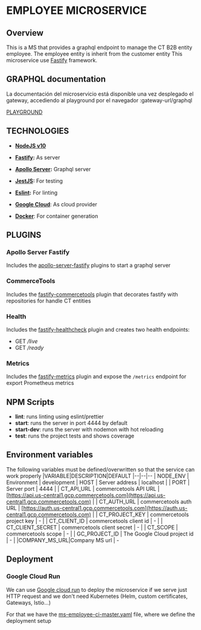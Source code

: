 <!--lint disable list-item-indent-->

# EMPLOYEE MICROSERVICE
## Overview

This is a MS that provides a graphql endpoint to manage the CT B2B entity employee.
The employee entity is inherit from the customer entity
This microservice use [Fastify](https://github.com/fastify/fastify) framework.
  
## GRAPHQL documentation
La documentación del microservicio está disponible una vez desplegado el gateway, accediendo al playground por el navegador
:gateway-url/graphql

[PLAYGROUND](https://ms-gateway-q7ymaj4lwa-ue.a.run.app/graphql)

## TECHNOLOGIES

-  [**NodeJS v10**](https://nodejs.org/docs/latest-v10.x/api/index.html)

-  **[Fastify](https://www.fastify.io/):** As server
- **[Apollo Server](https://www.apollographql.com/docs/apollo-server/):** Graphql server
-  **[JestJS](https://jestjs.io/):** For testing
-  **[Eslint](https://eslint.org/):** For linting
-  **[Google Cloud](https://cloud.google.com/)**: As cloud provider
-  **[Docker](https://www.docker.com/)**: For container generation

 
## PLUGINS
### Apollo Server Fastify
Includes the [apollo-server-fastify](https://github.com/apollographql/apollo-server/tree/master/packages/apollo-server-fastify) plugins to start a graphql server

### CommerceTools
Includes the [fastify-commercetools]([https://github.com/Devgurusio/fastify-commercetools](https://github.com/Devgurusio/fastify-commercetools)) plugin that decorates fastify with repositories for handle CT entities

### Health
Includes the [fastify-healthcheck](https://github.com/smartiniOnGitHub/fastify-healthcheck#readme) plugin and creates two health endpoints:
- GET */live*
- GET */ready*

### Metrics
Includes the [fastify-metrics](https://github.com/SkeLLLa/fastify-metrics) plugin and expose the `/metrics` endpoint for export Prometheus metrics

## NPM Scripts
-  **lint**: runs linting using eslint/prettier
-  **start**: runs the server in port 4444 by default
-  **start-dev**: runs the server with nodemon with hot reloading
-  **test**: runs the project tests and shows coverage

## Environment variables

The following variables must be defined/overwritten so that the service can work properly
|VARIABLE|DESCRIPTION|DEFAULT
|--|--|--
| NODE_ENV | Environment | development
| HOST | Server address | localhost |
| PORT | Server port | 4444 |
| CT_API_URL | commercetools API URL | [https://api.us-central1.gcp.commercetools.com](https://api.us-central1.gcp.commercetools.com) |
| CT_AUTH_URL | commercetools auth URL | [https://auth.us-central1.gcp.commercetools.com](https://auth.us-central1.gcp.commercetools.com) |
| CT_PROJECT_KEY | commercetools project key | - |
| CT_CLIENT_ID | commercetools client id | - |
| CT_CLIENT_SECRET | commercetools client secret | - |
| CT_SCOPE | commercetools scope | - |
| GC_PROJECT_ID | The Google Cloud project id | - |
|COMPANY_MS_URL|Company MS url | -
  
## Deployment

### Google Cloud Run

We can use [Google cloud run](https://cloud.google.com/run) to deploy the microservice if we serve just HTTP request and we don't need Kubernetes (Helm, custom certificates, Gateways, Istio...)

For that we have the  [ms-employee-ci-master.yaml](../../.github/workflows/ms-employee-ci-master.yaml) file, where we define the deployment setup

